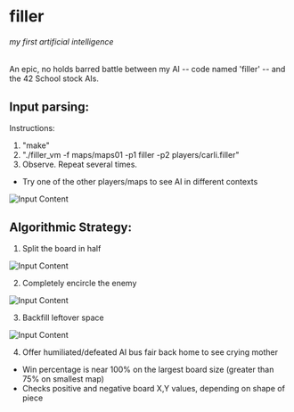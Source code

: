 # filler
###### my first artificial intelligence

An epic, no holds barred battle between my AI -- code named 'filler' -- and the 42 School stock AIs.

## Input parsing:
Instructions:
1.  "make"
2.  "./filler_vm -f maps/maps01 -p1 filler -p2 players/carli.filler"
3.  Observe. Repeat several times.
 * Try one of the other players/maps to see AI in different contexts

![Input Content](https://raw.githubusercontent.com/wobula/filler/master/img1.png)

## Algorithmic Strategy:
1.  Split the board in half

![Input Content](https://raw.githubusercontent.com/wobula/filler/master/img2.png)

2.  Completely encircle the enemy

![Input Content](https://raw.githubusercontent.com/wobula/filler/master/img3.png)

3.  Backfill leftover space

![Input Content](https://raw.githubusercontent.com/wobula/filler/master/img4.png)

4.  Offer humiliated/defeated AI bus fair back home to see crying mother
 * Win percentage is near 100% on the largest board size (greater than 75% on smallest map)
 * Checks positive and negative board X,Y values, depending on shape of piece
